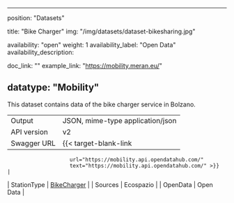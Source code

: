 

---
position: "Datasets"

title: "Bike Charger"
img: "/img/datasets/dataset-bikesharing.jpg"

availability: "open"
weight: 1
availability_label: "Open Data"
availability_description: 

doc_link: ""
example_link: "https://mobility.meran.eu/"

datatype: "Mobility"
---

This dataset contains  data of the bike charger service in Bolzano.


|             |                                                                                                                                                                                                                                                   |
| :---------- | ------------------------------------------------------------------------------------------------------------------------------------------------------------------------------------------------------------------------------------------------- |
| Output      | JSON, mime-type application/json                                                                                                                                                                                                                  |
| API version | v2                                                                                                                                                                                                                                               |
| Swagger URL | {{< target-blank-link
                        url="https://mobility.api.opendatahub.com/"
                        text="https://mobility.api.opendatahub.com/" >}}                                                                                                                                                                                                           |
| StationType | [BikeCharger](https://mobility.api.opendatahub.com/v2/flat,node/BIKE_CHARGER/*/latest)  |
| Sources     | Ecospazio                                                                                                                                                                 |
| OpenData    | Open Data                                                                                                                                                                                                                                         |
